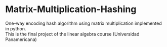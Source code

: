 # Matrix-Multiplication-Hashing
One-way encoding hash algorithm using matrix multiplication implemented in python.  
This is the final project of the linear algebra course (Universidad Panamericana)
